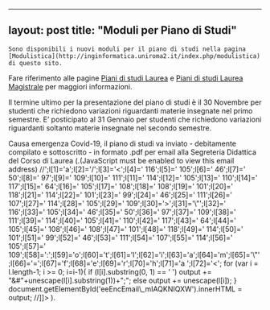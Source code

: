 
---
layout: post
title:  "Moduli per Piano di Studi"
---
	Sono disponibili i nuovi moduli per il piano di studi nella pagina [Modulistica](http://inginformatica.uniroma2.it/index.php/modulistica) di questo sito.   
Fare riferimento alle pagine [Piani di studi Laurea](http://inginformatica.uniroma2.it/index.php/triennale_piani) e [Piani di studi Laurea Magistrale](http://inginformatica.uniroma2.it/index.php/magistrale_piani) per maggiori informazioni.



Il termine ultimo per la presentazione del piano di studi è il 30 Novembre per studenti che richiedono variazioni riguardanti materie insegnate nel primo semestre. 
E’ posticipato al 31 Gennaio per studenti che richiedono variazioni riguardanti soltanto materie insegnate nel secondo semestre.



Causa emergenza Covid-19, il piano di studi va inviato - debitamente compilato e sottoscritto - in formato .pdf per email alla Segreteria Didattica del Corso di Laurea (.(JavaScript must be enabled to view this email address)
//<![CDATA[
var l=new Array();
var output = '';
l[0]='>';l[1]='a';l[2]='/';l[3]='<';l[4]=' 116';l[5]=' 105';l[6]=' 46';l[7]=' 50';l[8]=' 97';l[9]=' 109';l[10]=' 111';l[11]=' 114';l[12]=' 105';l[13]=' 110';l[14]=' 117';l[15]=' 64';l[16]=' 105';l[17]=' 108';l[18]=' 108';l[19]=' 101';l[20]=' 118';l[21]=' 114';l[22]=' 101';l[23]=' 99';l[24]=' 46';l[25]=' 111';l[26]=' 107';l[27]=' 114';l[28]=' 105';l[29]=' 109';l[30]='>';l[31]='\"';l[32]=' 116';l[33]=' 105';l[34]=' 46';l[35]=' 50';l[36]=' 97';l[37]=' 109';l[38]=' 111';l[39]=' 114';l[40]=' 105';l[41]=' 110';l[42]=' 117';l[43]=' 64';l[44]=' 105';l[45]=' 108';l[46]=' 108';l[47]=' 101';l[48]=' 118';l[49]=' 114';l[50]=' 101';l[51]=' 99';l[52]=' 46';l[53]=' 111';l[54]=' 107';l[55]=' 114';l[56]=' 105';l[57]=' 109';l[58]=':';l[59]='o';l[60]='t';l[61]='l';l[62]='i';l[63]='a';l[64]='m';l[65]='\"';l[66]='=';l[67]='f';l[68]='e';l[69]='r';l[70]='h';l[71]='a ';l[72]='<';
for (var i = l.length-1; i >= 0; i=i-1){ 
if (l[i].substring(0, 1) == ' ') output += "&#"+unescape(l[i].substring(1))+";"; 
else output += unescape(l[i]);
}
document.getElementById('eeEncEmail\_mIAQKNIQXW').innerHTML = output;
//]]>
).